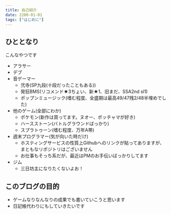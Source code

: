 ```yaml
---
title: 自己紹介
date: 2200-01-01
tags: ["はじめに"]
---
```


## ひととなり

こんなやつです

* アラサー
* デブ
* 音ゲーマー
  * 弐寺(SP九段(十段だったこともある))
  * 発狂BMS(リコメンド★3ちょい、新★1、旧まだ、SSA2nd sl1)
  * ポップンミュージック(嗜む程度、全盛期は最高49/47残2/48半埋めでした)
* 他のゲーム(全部にわか)
  * ポケモン(新作は買ってます。ヌオー、ポッチャマが好き)
  * ハースストーン(バトルグラウンドばっかり)
  * スプラトゥーン(嗜む程度、万年A帯)
* 週末プログラマー(気が向いた時だけ)
  * ホスティングサービスの性質上Githubへのリンクが貼ってありますが、まともなリポジトリはございません
  * お仕事もそっち系だが、最近はPMのお手伝いばっかりしてます
* ジム
  * 三日坊主になりたくないよお！

## このブログの目的

* ゲームなりなんなりの成果でも書いていこうと思います
* 日記帳代わりにもしていきたいです
